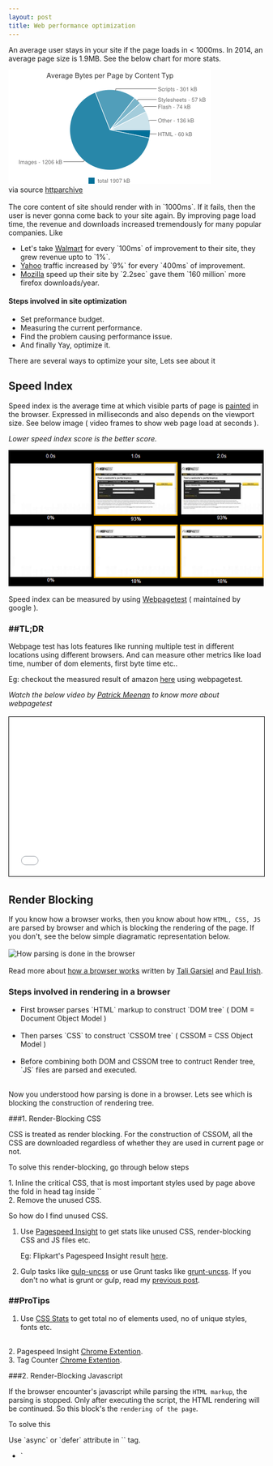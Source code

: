 ```yaml
---
layout: post
title: Web performance optimization
---
```


An average user stays in your site if the page loads in < 1000ms. In 2014, an average page size is 1.9MB. See the below chart for more stats.

<img class="post-image" src="/assets/performance/chart-Nov-15-2014.png" alt="Nov-15-2014 chart"> 
<div class="txt-center">via source <a class="link" target="_blank" href="http://httparchive.org/interesting.php#bytesperpage">httparchive</a></div>
<br>
The core content of site should render with in `1000ms`. If it fails, then the user is never gonna come back to your site again. By improving page load time, the revenue and downloads increased tremendously for many popular companies.
<!--more--> 
Like
	<ul>
		<li>Let's take <a class="link" target="_blank" href="http://www.walmart.com/">Walmart</a> for every `100ms` of improvement to their site, they grew revenue upto to `1%`.</li>
		<li><a class="link" target="_blank" href="https://www.Yahoo.com">Yahoo</a> traffic increased by `9%` for every `400ms` of improvement.</li>
		<li><a class="link" target="_blank" href="https://www.Mozilla.com">Mozilla</a> speed up their site by `2.2sec` gave them `160 million` more firefox downloads/year.</li>
	</ul>

#### Steps involved in site optimization
<ul>
	<li class="numeric">Set preformance budget.</li>
	<li class="numeric">Measuring the current performance.</li>
	<li class="numeric">Find the problem causing performance issue.</li>
	<li class="numeric">And finally Yay, optimize it.</li>
</ul>

There are several ways to optimize your site, Lets see about it


## Speed Index

Speed index is the average time at which visible parts of page is <a class="link" href="http://www.html5rocks.com/en/tutorials/internals/howbrowserswork/#Painting" title="Browser Painting">painted</a> in the browser. Expressed in milliseconds and also depends on the viewport size. See below image ( video frames to show web page load at seconds ).
<br>
	<p class="txt-center"><i>Lower speed index score is the better score.</i></p>
	<img class="post-image" src="/assets/performance/compare_progress.png" onclick="window.open('/assets/performance/compare_progress.png','_blank');"  alt="Speed Index" title="click to open in new tab">
<br>

<p>Speed index can be measured by using <a class="link" target="_blank" href="http://www.webpagetest.org/">Webpagetest</a> ( maintained by google ). 

###  \##TL;DR
<div class="tldr">Webpage test has lots features like running multiple test in different locations using different browsers. And can measure other metrics like load time, number of dom elements, first byte time etc..</div>

Eg: checkout the measured result of amazon <a class="link" target="_blank" href="http://www.webpagetest.org/result/141126_29_DVN/">here</a> using webpagetest.

<div class="txt-center"><i>Watch the below video by <a href="http://blog.patrickmeenan.com/" class="link" target="_blank">Patrick Meenan</a> to know more about webpagetest</i></div>
<br>
<iframe style="margin: 0 auto;text-align: center;width: 100%;border: 1px solid #000;" width="560" height="315" src="//www.youtube.com/embed/euVYHee1f1M" frameborder="0" allowfullscreen></iframe>
<br>


## Render Blocking

If you know how a browser works, then you know about how `HTML, CSS, JS` are parsed by browser and which is blocking the rendering of the page. If you don't, see the below simple diagramatic representation below.
<br>
<br>
<img class="post-image" src="https://www.igvita.com/posts/12/doc-render-js.png" alt="How parsing is done in the browser" onclick="window.open('https://www.igvita.com/posts/12/doc-render-js.png','_blank');">
<br>
<br>
Read more about <a class="link" target="_blank" href="www.html5rocks.com/en/tutorials/internals/howbrowserswork/">how a browser works</a> written by <a class="link" target="_blank" href="http://www.html5rocks.com/en/profiles/#taligarsiel">Tali Garsiel</a> and <a class="link" target="_blank" href="http://www.paulirish.com/">Paul Irish</a>.


### Steps involved in rendering in a browser

<ul>
	<li class="numeric">First browser parses `HTML` markup to construct `DOM tree` ( DOM = Document Object Model )</li>
	<br>
	<li class="numeric">Then parses `CSS` to construct `CSSOM tree` ( CSSOM = CSS Object Model )</li>
	<br>
	<li class="numeric">Before combining both DOM and CSSOM tree to contruct Render tree, `JS` files are parsed and executed.</li>
</ul>
<br>
Now you understood how parsing is done in a browser. Lets see which is blocking the construction of rendering tree.
<br>

###1. Render-Blocking CSS

CSS is treated as render blocking. For the construction of CSSOM, all the CSS are downloaded regardless of whether they are used in current page or not. 

To solve this render-blocking, go through below steps

<p class="tldr">1. Inline the critical CSS, that is most important styles used by page above the fold in head tag inside `<style></style>` <br> 2. Remove the unused CSS.

So how do I find unused CSS.

1. Use <a class="link" target="_blank" href="https://developers.google.com/speed/pagespeed/insights/">Pagespeed Insight</a> to get stats like unused CSS, render-blocking CSS and JS files etc.</p>

	Eg: Flipkart's Pagespeed Insight result <a class="link" target="_blank" href="https://developers.google.com/speed/pagespeed/insights/?url=Flipkart.com">here</a>.

2. Gulp tasks like <a href="https://www.npmjs.com/package/gulp-uncss" class="link" target="_blank">gulp-uncss</a> or use Grunt tasks like <a href="https://github.com/addyosmani/grunt-uncss" class="link" target="_blank">grunt-uncss</a>. If you don't no what is grunt or gulp, read my <a href="{{ site.baseurl }}/2014/10/27/Task-Automation-using-grunt-and-gulp/" class="link">previous post</a>.

### \##ProTips

1. Use <a href="http://cssstats.com/" class="link" target="_blank">CSS Stats</a> to get total no of elements used, no of unique styles, fonts etc.
<br>
2. Pagespeed Insight <a class="link" target="_blank" href="https://chrome.google.com/webstore/detail/pagespeed-insights-by-goo/gplegfbjlmmehdoakndmohflojccocli?hl=en">Chrome Extention</a>.
<br>
3. Tag Counter <a class="link" target="_blank" href="hhttps://chrome.google.com/webstore/detail/tagcounter/okjmidhcodkplbehcomejnfjlkbdnjlg">Chrome Extention</a>.


###2. Render-Blocking Javascript

If the browser encounter's javascript while parsing the `HTML markup`, the parsing is stopped. Only after executing the script, the HTML rendering will be continued. So this block's the `rendering of the page`.

To solve this

<p class="tldr">Use `async` or `defer` attribute in `<script></script>` tag.</p>
	
<ul class="numeric">
<li>`<script async>` will download the file during the `HTML parsing` and execute it as soon as the file is downloaded.</li>

<li>`<script defer>` will download the file during the `HTML parsing` and will execute it after `HTML parsing` is completed.</li>

Eg: `async and defer` both are used in Google Analytics

</ul>

Browser support for <a class="link" target="_blank" href="http://caniuse.com/#search=async" title="async browser support">async</a> and 
<a class="link" target="_blank" href="http://caniuse.com/#search=defer" title="defer browser support">defer</a>.


## Memory Leaks

`Memory leaks` and <a href="http://en.wikipedia.org/wiki/Bloating" class="link" title="bloating" target="_blank">Bloat</a> is one of the problems faced by web developers. Lets see how to find a memory leak and later solve them.

#### <p>Lets find Memory Leak in Javascript</p>

1. Using Chrome Task Manager to check `memory used by app` as well `js memory` (total + live memory). If your memory keeps on growing on each action, then you can suspect there is a memory leak.
<br>
<br>
<div class="txt-center"><i>See below the screenshot of Chrome Task Manager</i></div>
<br>
<img class="post-image" src="/assets/performance/task_manger.png" onclick="window.open('/assets/performance/task_manger.png','_blank');"  alt="Speed Index" title="click to open in new tab">
<br>
<br>

####Chrome DevTools Profiling
Use `Heap Profiler` to find memory leak. Open chrome devTools and go to profiles tab and select take heap snapshot.
If you dont know about chrome DevTools, read my <a class="link" target="_blank" href="https://gokulkrishh.github.io/2014/09/12/Chrome-DevTools/" title="Chrome DevTools"> previous post</a>.
<br>
<div class="txt-center"><i>Screenshot for Chrome DevTools Profiler</i></div>
<br>
<img class="post-image" src="/assets/performance/heap snapshot.png" onclick="window.open('/assets/performance/heap snapshot.png','_blank');"  alt="heap snapshot" title="click to open in new tab">
<br>
<br>

The Heap Profiler has 4 snapshot views
	<ul class="numeric">
		<li>Summary View - To show total number of objects allocated and its instance, `Shallow Size` (size of the memory of obj itself) and `Retained Size` (size of the memory that will be freed once automatic GC happens + unreachable object).</li>
		<br>
		<li>Comparison View - To compare two or more snapshots before and after a operation to check memory leak.</li>
		<br>
		<li>Containment View - To show overall view of your app object structure + DOMWindow Objects (that is global obj's), GC roots, Native objects (from the browser).</li>
		<br>
		<li>Dominators View - This will show the <a class="link" target="_blank" href="https://developer.chrome.com/devtools/docs/memory-analysis-101#dominators" title="dominators">dominators</a> tree of a heap graph.</li>
	</ul>

Read more in detail about <a class="link" target="_blank" href="https://developer.chrome.com/devtools/docs/heap-profiling" title="Chrome devtools heap profile">Heap profiler</a>.


####DOM Leak
Reference to `DOM elements` causes DOM Leak and prevents automatic garbage collection(GC) process.

Lets see an example

{%highlight html%}
	<div id="container">
	<h1 id="heading">I am just a heading nothing much</h1>
</div>
{% endhighlight %}
{% highlight javascript %}
var parentEle = document.getElementById('container'); //get parent ele reference

var headingEle = document.getElementById('heading'); //get child ele reference

parentEle.remove(); //removes parent element from DOM

//but its child ref still exist, So parentEle won't collect GC'd and causes DOM Leak
{% endhighlight %}

Let's fix this DOM leak by making its reference `null`
{% highlight javascript %}
	headingEle = null; //Now parentEle will be GC'd 
{% endhighlight %}

The above are common problems faced by web developers. Thats all for today. If you like my post share it or have a doubt comment below. Thanks!!


